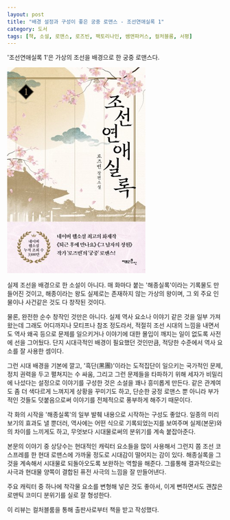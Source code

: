 ```yaml
---
layout: post
title: "배경 설정과 구성이 좋은 궁중 로맨스 - 조선연애실록 1"
category: 도서
tags: [책, 소설, 로맨스, 로즈빈, 팩토리나인, 쌤앤파커스, 컬처블룸, 서평]
---
```


'조선연애실록 1'은
가상의 조선을 배경으로 한 궁중 로맨스다.

![표지](/images/book/the-annals-of-the-joseon-romance-1-book-h480.jpg)

실제 조선을 배경으로 한 소설이 아니다.
매 화마다 붙는 '해종실록'이라는 기록물도 만들어진 것이고,
해종이라는 왕도 실제로는 존재하지 않는 가상의 왕이며,
그 외 주요 인물이나 사건같은 것도 다 창작된 것이다.

물론, 완전한 순수 창작인 것만은 아니다.
실제 역사 요소나 이야기 같은 것을 일부 가져왔는데 그래도 어디까지나 모티프나 참조 정도라서,
적절히 조선 시대의 느낌을 내면서도
역사 왜곡 등으로 문제를 일으키거나 이야기에 대한 몰입이 깨지는 일이 없도록 사전에 선을 그어뒀다.
단지 시대극적인 배경이 필요했던 것인만큼, 적당한 수준에서 역사 요소를 잘 사용한 셈이다.

그런 시대 배경을 기본에 깔고,
'흑단(黑團)'이라는 도적집단이 일으키는 국가적인 문제,
정치 권력을 두고 펼쳐지는 수 싸움,
그리고 그런 문제들을 타파하기 위해 세자가 비밀리에 나섰다는 설정으로 이야기를 구성한 것은
소설을 꽤나 흥미롭게 만든다.
같은 관계여도 좀 더 색다르게 느껴지게 상황을 꾸미기도 하고,
단순한 궁정 로맨스 뿐 아니라 부가적인 것들도 덧붙음으로써
이야기를 전체적으로 풍부하게 해주기 때문이다.

각 화의 시작을 '해종실록'의 일부 발췌 내용으로 시작하는 구성도 좋았다.
일종의 미리보기의 효과도 낼 뿐더러,
역사에는 어떤 식으로 기록되었는지를 보여주며 실제(본문)와의 차이를 느끼게도 하고,
무엇보다 시대물로써의 분위기를 계속 붙잡아준다.

본문의 이야기 중 상당수는 현대적인 캐릭터 요소들을 많이 사용해서 그런지
쫌 조선 코스프레를 한 현대 로맨스에 가까울 정도로 시대감이 떨어지는 감이 있다.
해종실록을 그것을 계속해서 시대물로 되돌아오도록 보완하는 역할을 해준다.
그를통해 결과적으로는 사극과 현대물 양쪽이 결합된 퓨전 사극의 느낌을 잘 만들어낸다.

주요 캐릭터 중 하나에 착각물 요소를 변형해 넣은 것도 좋아서,
이게 뻔하면서도 괜찮은 로맨틱 코미디 분위기를 실로 잘 형성한다.



<div class="im im-info">
이 리뷰는 컬처블룸을 통해 출판사로부터 책을 받고 작성했다.
</div>
